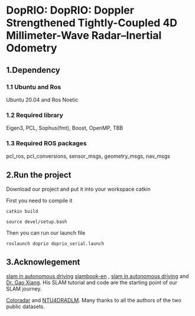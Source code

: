 # DopRIO: DopRIO: Doppler Strengthened Tightly-Coupled 4D Millimeter-Wave Radar–Inertial Odometry

## 1.Dependency
### 1.1 Ubuntu and Ros  
Ubuntu 20.04 and Ros Noetic
### 1.2 Required library
Eigen3, PCL, Sophus(fmt), Boost, OpenMP, TBB
### 1.3 Required ROS packages
pcl_ros, pcl_conversions, sensor_msgs, geometry_msgs, nav_msgs
## 2.Run the project
Download our project and put it into your workspace catkin

First you need to compile it

`catkin build`

`source devel/setup.bash`

Then you can run our launch file

`roslaunch doprio doprio_serial.launch`

## 3.Acknowlegement
[slam in autonomous driving](https://github.com/gaoxiang12/slam_in_autonomous_driving)
[slambook-en](https://github.com/gaoxiang12/slambook-en) , [slam in autonomous driving](https://github.com/gaoxiang12/slam_in_autonomous_driving) and [Dr. Gao Xiang](https://github.com/gaoxiang12). His SLAM tutorial and code are the starting point of our SLAM journey.

[Coloradar](https://arpg.github.io/coloradar/) and [NTU4DRADLM](https://github.com/junzhang2016/NTU4DRadLM). Many thanks to all the authors of the two public datasets.
